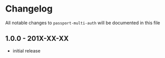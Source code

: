 # Changelog

All notable changes to `passport-multi-auth` will be documented in this file

## 1.0.0 - 201X-XX-XX

- initial release
